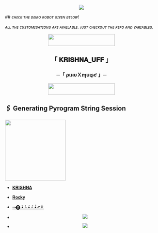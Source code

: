 <p align="center"><a href="https://telegram.me/NO_LOVE_I_HATE_LOVE"><img src="https://te.legra.ph/file/93fa0a960d827fff16f14.jpg"></a></p>
## <i>ᴄʜᴇᴄᴋ ᴛʜᴇ ᴅᴇᴍᴏ ʀᴏʙᴏᴛ ɢɪᴠᴇɴ ʙᴇʟᴏᴡ!</i>

<i>ᴀʟʟ ᴛʜᴇ ᴄᴜsᴛᴏᴍɪsᴀᴛɪᴏɴs ᴀʀᴇ ᴀᴠᴀɪʟᴀʙʟᴇ. ᴊᴜsᴛ ᴄʜᴇᴄᴋᴏᴜᴛ ᴛʜᴇ ʀᴇᴘᴏ ᴀɴᴅ ᴠᴀʀɪᴀʙʟᴇs.</i>

<p align="center"><a href="https://telegram.me/Krishna_opmusic_bot"> <img src="https://img.shields.io/badge/CHECK-Demo%20Robot-black?style=for-the-badge&logo=Telegram" width="220" height="39"/></a></p>

<h2 align="center">
  「 𝐊𝐑𝐈𝐒𝐇𝐍𝐀_𝐔𝐅𝐅 」

<h3 align="center">
    ─「 ριнυＸɱυιʂƈ 」─
</h3>

<p align="center"><a href="https://dashboard.heroku.com/new?template=https://github.com/Khushijha5544/KHUSHI-MUSICBOT"> <img src="https://img.shields.io/badge/Deploy%20On%20Heroku-black?style=for-the-badge&logo=heroku" width="220" height="38.45"/></a></p>

## 🖇 Generating Pyrogram String Session

<p>
<a href="https://replit.com/@Krishnauff/Krishna-StringSession-2?v=1"><img src="https://img.shields.io/badge/Generate%20On%20Repl-blueviolet?style=for-the-badge&logo=appveyor" width="200""/></a>
</p>

- [𝐊𝐑𝐈𝐒𝐇𝐍𝐀](https://telegram.me/ab_krishna_uff)

- [𝐑𝐨𝐜𝐤𝐲](https://telegram.me/ab_krishna_uff)

- [↝🅓 ▴ͤ ▵ͤ ▴ᷮ ▵ᷧ ▴ᷜ⬏⚘](https://telegram.me/Dipak217)

- <p align="center"><a href="https://telegram.me/Ajanabee_Duniya"><img src="https://img.shields.io/badge/-Support%20Group-blue.svg?style=for-the-badge&logo=Telegram"></a>

- </p><p align="center"><a href="https://telegram.me/ab_krishna_uff"><img src="https://img.shields.io/badge/-Support%20Channel-blue.svg?style=for-the-badge&logo=Telegram"></a>

</p>

